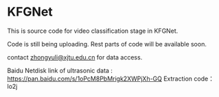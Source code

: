 # KFGNet
This is source code for video classification stage in KFGNet.


Code is still being uploading.
Rest parts of code will be available soon.

contact zhongyuli@xjtu.edu.cn for data access.

Baidu Netdisk link of ultrasonic data : https://pan.baidu.com/s/1oPcM8PbMrigk2XWPjXh-GQ 
Extraction code：lo2j 

